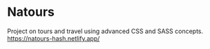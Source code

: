 # Natours
Project on tours and travel using advanced CSS and SASS concepts.
https://natours-hash.netlify.app/
